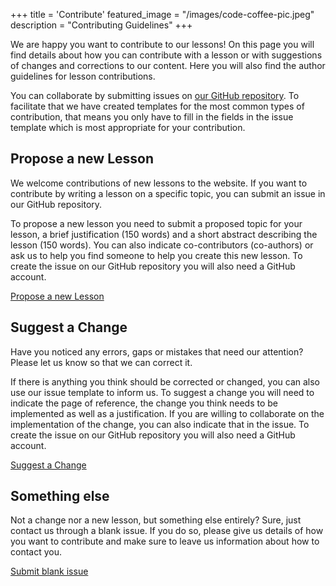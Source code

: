 +++
title = 'Contribute'
featured_image = "/images/code-coffee-pic.jpeg"
description = "Contributing Guidelines"
+++

We are happy you want to contribute to our lessons! On this page you will find details about how you can contribute with a lesson or with suggestions of changes and corrections to our content. Here you will also find the author guidelines for lesson contributions.

You can collaborate by submitting issues on [our GitHub repository](https://github.com/dh-tech/wg-education-training). To facilitate that we have created templates for the most common types of contribution, that means you only have to fill in the fields in the issue template which is most appropriate for your contribution.

## Propose a new Lesson

We welcome contributions of new lessons to the website. If you want to contribute by writing a lesson on a specific topic, you can submit an issue in our GitHub repository.

To propose a new lesson you need to submit a proposed topic for your lesson, a brief justification (150 words) and a short abstract describing the lesson (150 words). You can also indicate co-contributors (co-authors) or ask us to help you find someone to help you create this new lesson. To create the issue on our GitHub repository you will also need a GitHub account.

[Propose a new Lesson](https://github.com/dh-tech/wg-education-training/issues/new?template=propose-a-new-lesson.md)

## Suggest a Change

Have you noticed any errors, gaps or mistakes that need our attention? Please let us know so that we can correct it.

If there is anything you think should be corrected or changed, you can also use our issue template to inform us. To suggest a change you will need to indicate the page of reference, the change you think needs to be implemented as well as a justification. If you are willing to collaborate on the implementation of the change, you can also indicate that in the issue. To create the issue on our GitHub repository you will also need a GitHub account.

[Suggest a Change](https://github.com/dh-tech/wg-education-training/issues/new?template=suggest-a-change.md)

## Something else

Not a change nor a new lesson, but something else entirely? Sure, just contact us through a blank issue. If you do so, please give us details of how you want to contribute and make sure to leave us information about how to contact you.

[Submit blank issue](https://github.com/dh-tech/wg-education-training/issues/new?template=BLANK_ISSUE)

